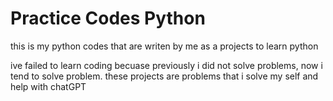 # Practice Codes Python
this is my python codes that are writen by me as a projects to learn python

ive failed to learn coding becuase previously i did not solve problems, now i tend to solve problem.
these projects are problems that i solve my self and help with chatGPT
